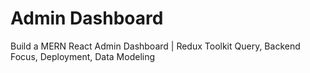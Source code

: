 ﻿# Admin Dashboard
Build a MERN React Admin Dashboard | Redux Toolkit Query, Backend Focus, Deployment, Data Modeling